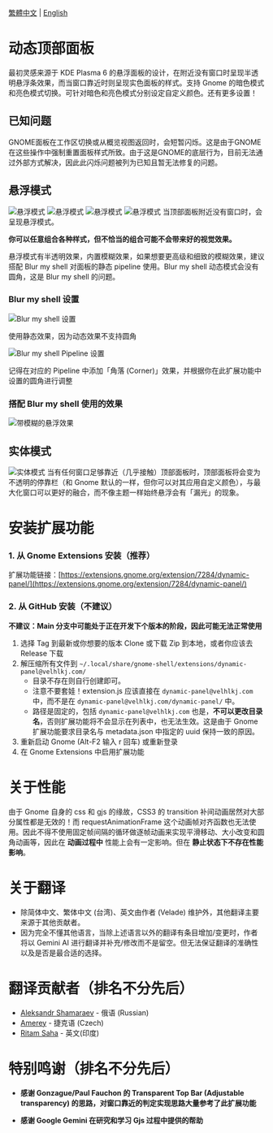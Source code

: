 [繁體中文](README.md) | [English](README-en.md) 

# 动态顶部面板

最初灵感来源于 KDE Plasma 6 的悬浮面板的设计，在附近没有窗口时呈现半透明悬浮条效果，而当窗口靠近时则呈现实色面板的样式。支持 Gnome 的暗色模式和亮色模式切换。可针对暗色和亮色模式分别设定自定义颜色。还有更多设置！

## 已知问题

GNOME面板在工作区切换或从概览视图返回时，会短暂闪烁。这是由于GNOME在这些操作中强制重置面板样式所致。由于这是GNOME的底层行为，目前无法通过外部方式解决，因此此闪烁问题被列为已知且暂无法修复的问题。

## 悬浮模式
![悬浮模式](readme_images/transparent.png)
![悬浮模式](readme_images/transparent_area.png)
![悬浮模式](readme_images/transparent_auto_width.png)
![悬浮模式](readme_images/transparent_color.png)
当顶部面板附近没有窗口时，会呈现悬浮模式。

**你可以任意组合各种样式，但不恰当的组合可能不会带来好的视觉效果。**

悬浮模式有半透明效果，内置模糊效果，如果想要更高级和细致的模糊效果，建议搭配 Blur my shell 对面板的静态 pipeline 使用。Blur my shell 动态模式会没有圆角，这是 Blur my shell 的问题。
### Blur my shell 设置
![Blur my shell 设置](readme_images/bms_settings1.png)

使用静态效果，因为动态效果不支持圆角

![Blur my shell Pipeline 设置](readme_images/bms_settings2.png)

记得在对应的 Pipeline 中添加「角落 (Corner)」效果，并根据你在此扩展功能中设置的圆角进行调整
### 搭配 Blur my shell 使用的效果
![带模糊的悬浮效果](readme_images/blur.png)

## 实体模式
![实体模式](readme_images/solid.png)
当有任何窗口足够靠近（几乎接触）顶部面板时，顶部面板将会变为不透明的停靠栏（和 Gnome 默认的一样，但你可以对其应用自定义颜色），与最大化窗口可以更好的融合，而不像主题一样始终悬浮会有「漏光」的现象。

# 安装扩展功能
### 1. 从 Gnome Extensions 安装（推荐）
扩展功能链接：[https://extensions.gnome.org/extension/7284/dynamic-panel/](https://extensions.gnome.org/extension/7284/dynamic-panel/)
### 2. 从 GitHub 安装（不建议）
**不建议：Main 分支中可能处于正在开发下个版本的阶段，因此可能无法正常使用**

1. 选择 Tag 到最新或你想要的版本 Clone 或下载 Zip 到本地，或者你应该去 Release 下载
1. 解压缩所有文件到 `~/.local/share/gnome-shell/extensions/dynamic-panel@velhlkj.com/`
    * 目录不存在则自行创建即可。
    * 注意不要套娃！extension.js 应该直接在 `dynamic-panel@velhlkj.com` 中，而不是在 `dynamic-panel@velhlkj.com/dynamic-panel/` 中。
    * 路径是固定的，包括 `dynamic-panel@velhlkj.com` 也是，**不可以更改目录名**，否则扩展功能将不会显示在列表中，也无法生效。这是由于 Gnome 扩展功能要求目录名与 metadata.json 中指定的 uuid 保持一致的原因。
1. 重新启动 Gnome (Alt-F2 输入 r 回车) 或重新登录
1. 在 Gnome Extensions 中启用扩展功能

# 关于性能
由于 Gnome 自身的 css 和 gjs 的缘故，CSS3 的 transition 补间动画居然对大部分属性都是无效的！而 requestAnimationFrame 这个动画帧对齐函数也无法使用。因此不得不使用固定帧间隔的循环做逐帧动画来实现平滑移动、大小改变和圆角动画等，因此在 **动画过程中** 性能上会有一定影响。但在 **静止状态下不存在性能影响**。

# 关于翻译
* 除简体中文、繁体中文 (台湾)、英文由作者 (Velade) 维护外，其他翻译主要来源于其他贡献者。
* 因为完全不懂其他语言，当除上述语言以外的翻译有条目增加/变更时，作者将以 Gemini AI 进行翻译并补充/修改而不是留空。但无法保证翻译的准确性以及是否是最合适的选择。

# 翻译贡献者（排名不分先后）
* [Aleksandr Shamaraev](https://github.com/AlexanderShad) - 俄语 (Russian)
* [Amerey](https://github.com/Amereyeu) - 捷克语 (Czech)
* [Ritam Saha](https://github.com/astro-ray) - 英文(印度)

# 特别鸣谢（排名不分先后）
* **感谢 Gonzague/Paul Fauchon 的 Transparent Top Bar (Adjustable transparency) 的思路，对窗口靠近的判定实现思路大量参考了此扩展功能**

* **感谢 Google Gemini 在研究和学习 Gjs 过程中提供的帮助**
